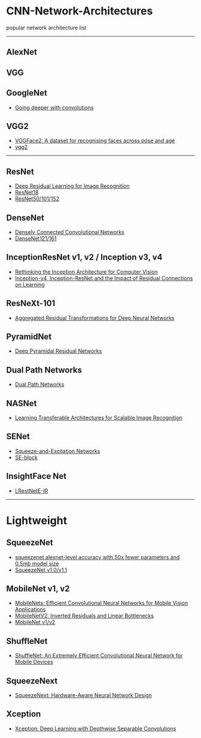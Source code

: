 # CNN-Network-Architectures
popular network architecture list

---

## AlexNet

## VGG

## GoogleNet
- [Going deeper with convolutions](https://arxiv.org/pdf/1409.4842.pdf)

## VGG2
- [VGGFace2: A dataset for recognising faces across pose and age](https://arxiv.org/pdf/1710.08092.pdf)
- [vgg2](http://www.robots.ox.ac.uk/~vgg/data/vgg_face2/)

---

## ResNet
- [Deep Residual Learning for Image Recognition](https://arxiv.org/pdf/1512.03385.pdf)
- [ResNet18](https://github.com/HolmesShuan/ResNet-18-Caffemodel-on-ImageNet)
- [ResNet50/101/152](https://github.com/KaimingHe/deep-residual-networks)


## DenseNet
- [Densely Connected Convolutional Networks](https://arxiv.org/pdf/1608.06993.pdf)
- [DenseNet121/161](https://github.com/shicai/DenseNet-Caffe)


## InceptionResNet v1, v2 / Inception v3, v4
- [Rethinking the Inception Architecture for Computer Vision](https://arxiv.org/pdf/1512.00567.pdf)
- [Inception-v4, Inception-ResNet and
the Impact of Residual Connections on Learning](https://arxiv.org/pdf/1602.07261.pdf)


## ResNeXt-101
- [Aggregated Residual Transformations for Deep Neural Networks](https://arxiv.org/pdf/1709.01507.pdf)


## PyramidNet
- [Deep Pyramidal Residual Networks](https://arxiv.org/pdf/1610.02915.pdf)


## Dual Path Networks
- [Dual Path Networks](https://arxiv.org/pdf/1707.01629.pdf)


## NASNet
- [Learning Transferable Architectures for Scalable Image Recognition](https://arxiv.org/pdf/1707.07012.pdf)


## SENet
- [Squeeze-and-Excitation Networks](https://arxiv.org/pdf/1709.01507.pdf)
- [SE-block](https://github.com/hujie-frank/SENet)


## InsightFace Net
- [LRestNetE-IR](https://github.com/deepinsight/insightface)


---

# Lightweight

## SqueezeNet
- [squeezenet alexnet-level accuracy with 50x fewer parameters and 0.5mb model size](https://arxiv.org/pdf/1602.07360.pdf)
- [SqueezeNet v1.0/v1.1](https://github.com/DeepScale/SqueezeNet)


## MobileNet v1, v2
- [MobileNets: Efficient Convolutional Neural Networks for Mobile Vision Applications](https://arxiv.org/pdf/1704.04861.pdf)
- [MobileNetV2: Inverted Residuals and Linear Bottlenecks](https://arxiv.org/pdf/1801.04381.pdf)
- [MobileNet v1/v2](https://github.com/shicai/MobileNet-Caffe)


## ShuffleNet
- [ShuffleNet: An Extremely Efficient Convolutional Neural Network for Mobile Devices](https://arxiv.org/pdf/1707.01083.pdf)


## SqueezeNext
- [SqueezeNext: Hardware-Aware Neural Network Design](https://arxiv.org/pdf/1803.10615.pdf)


## Xception
- [Xception: Deep Learning with Depthwise Separable Convolutions](https://arxiv.org/pdf/1610.02357.pdf)












